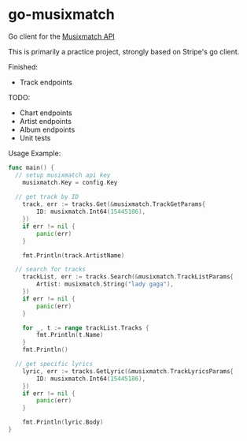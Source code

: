 # go-musixmatch
Go client for the [Musixmatch API](https://developer.musixmatch.com/)

This is primarily a practice project, strongly based on Stripe's go client.

Finished:
- Track endpoints

TODO:
- Chart endpoints
- Artist endpoints
- Album endpoints
- Unit tests

Usage Example:

```go
func main() {
  // setup musixmatch api key
	musixmatch.Key = config.Key
  
  // get track by ID
	track, err := tracks.Get(&musixmatch.TrackGetParams{
		ID: musixmatch.Int64(15445186),
	})
	if err != nil {
		panic(err)
	}

	fmt.Println(track.ArtistName)

  // search for tracks
	trackList, err := tracks.Search(&musixmatch.TrackListParams{
		Artist: musixmatch.String("lady gaga"),
	})
	if err != nil {
		panic(err)
	}

	for _, t := range trackList.Tracks {
		fmt.Println(t.Name)
	}
	fmt.Println()

  // get specific lyrics
	lyric, err := tracks.GetLyric(&musixmatch.TrackLyricsParams{
		ID: musixmatch.Int64(15445186),
	})
	if err != nil {
		panic(err)
	}

	fmt.Println(lyric.Body)
}
```
